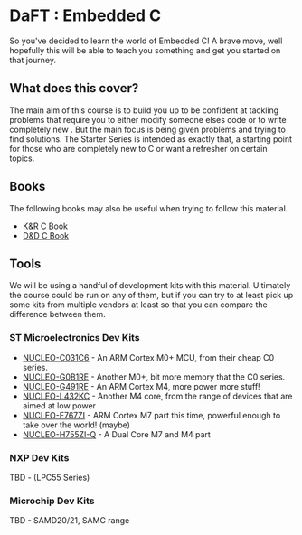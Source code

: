 # DaFT : Embedded C

So you've decided to learn the world of Embedded C! A brave move, well hopefully this will be able to teach you something and get you started on that journey.

## What does this cover?

The main aim of this course is to build you up to be confident at tackling problems that require you to either modify someone elses code or to write completely new . But the main focus is being given problems and trying to find solutions. The Starter Series is intended as exactly that, a starting point for those who are completely new to C or want a refresher on certain topics.

## Books

The following books may also be useful when trying to follow this material.

- [K&R C Book](https://www.amazon.co.uk/C-Programming-Language-2nd/dp/0131103628)
- [D&D C Book](https://www.amazon.co.uk/How-Program-Studies-Applications-Programming-dp-1292437073/dp/1292437073/ref=dp_ob_title_bk)

## Tools

We will be using a handful of development kits with this material. Ultimately the course could be run on any of them, but if you can try to at least pick up some kits from multiple vendors at least so that you can compare the difference between them.

### ST Microelectronics Dev Kits

- [NUCLEO-C031C6](https://www.st.com/en/evaluation-tools/nucleo-c031c6.html) - An ARM Cortex M0+ MCU, from their cheap C0 series.
- [NUCLEO-G0B1RE](https://www.st.com/en/evaluation-tools/nucleo-g0b1re.html) - Another M0+, bit more memory that the C0 series.
- [NUCLEO-G491RE](https://www.st.com/en/evaluation-tools/nucleo-g491re.html) - An ARM Cortex M4, more power more stuff!
- [NUCLEO-L432KC](https://www.st.com/en/evaluation-tools/nucleo-l432kc.html) - Another M4 core, from the range of devices that are aimed at low power
- [NUCLEO-F767ZI](https://www.st.com/en/evaluation-tools/nucleo-f767zi.html) - ARM Cortex M7 part this time, powerful enough to take over the world! (maybe)
- [NUCLEO-H755ZI-Q](https://www.st.com/en/evaluation-tools/nucleo-h755zi-q.html) - A Dual Core M7 and M4 part

### NXP Dev Kits

TBD - (LPC55 Series)

### Microchip Dev Kits

TBD - SAMD20/21, SAMC range
